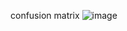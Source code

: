 confusion matrix 
![image](https://user-images.githubusercontent.com/84864870/163564059-1a656813-a161-474d-9f8c-5ac7d0a3ed43.png)
